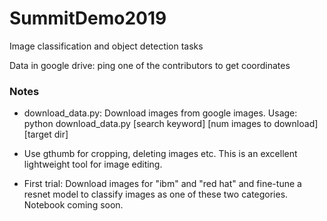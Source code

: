 # SummitDemo2019
Image classification and object detection tasks

Data in google drive: ping one of the contributors to get coordinates

### Notes

* download_data.py: Download images from google images. Usage: python download_data.py [search keyword] [num images to download] [target dir]

* Use gthumb for cropping, deleting images etc. This is an excellent lightweight tool for image editing.

* First trial: Download images for "ibm" and "red hat" and fine-tune a resnet model to classify images as one of these two categories. Notebook coming soon.

